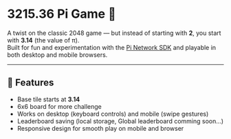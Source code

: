 # 3215.36 Pi Game 🎲

A twist on the classic 2048 game — but instead of starting with **2**, you start with **3.14** (the value of π).  
Built for fun and experimentation with the [Pi Network SDK](https://developers.minepi.com/) and playable in both desktop and mobile browsers.

---

## 🚀 Features
- Base tile starts at **3.14**  
- 6x6 board for more challenge  
- Works on desktop (keyboard controls) and mobile (swipe gestures)  
- Leaderboard saving (local storage, Global leaderboard comming soon...)  
- Responsive design for smooth play on mobile and browser